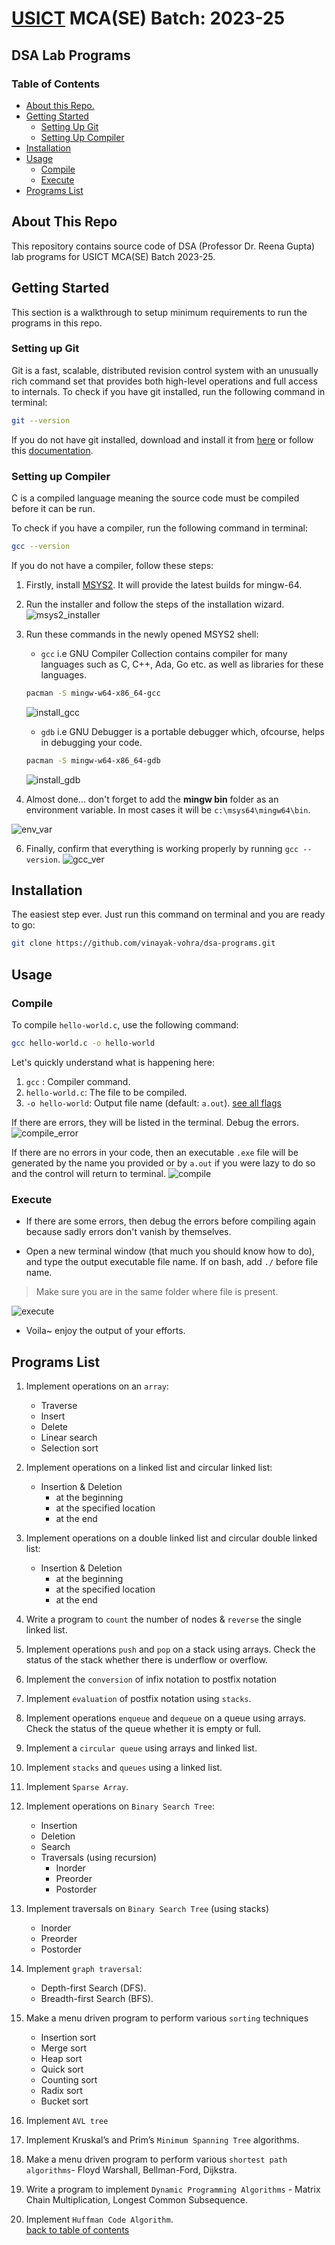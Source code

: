 # [USICT](http://www.ipu.ac.in/usict) MCA(SE) Batch: 2023-25

## DSA Lab Programs

### Table of Contents

- [About this Repo.](#about-this-repo)
- [Getting Started](#getting-started)
  - [Setting Up Git](#setting-up-git)
  - [Setting Up Compiler](#setting-up-compiler)
- [Installation](#installation)
- [Usage](#usage)
  - [Compile](#compile)
  - [Execute](#execute)
- [Programs List](#programs-list)

## About This Repo

This repository contains source code of DSA (Professor Dr. Reena Gupta)  lab programs for USICT MCA(SE) Batch 2023-25.

## Getting Started

This section is a walkthrough to setup minimum requirements to run the programs in this repo.

### Setting up Git

Git is a fast, scalable, distributed revision control system with an unusually rich command set that provides both high-level operations and full access to internals.
To check if you have git installed, run the following command in terminal:

``` bash
git --version
```

If you do not have git installed, download and install it from [here](https://git-scm.com/downloads) or follow this [documentation](https://git-scm.com/book/en/v2/Getting-Started-Installing-Git).

### Setting up Compiler

C is a compiled language meaning the source code must be compiled before it can be run.

To check if you have a compiler, run the following command in terminal:

``` bash
gcc --version 
```

If you do not have a compiler, follow these steps:

1. Firstly, install [MSYS2](https://github.com/msys2/msys2-installer/releases/download/2023-05-26/msys2-x86_64-20230526.exe). It will provide the latest builds for mingw-64.

2. Run the installer and follow the steps of the installation wizard.
![msys2_installer](./media//msys2_installer.jpg)

3. Run these commands in the newly opened MSYS2 shell:
    - `gcc` i.e GNU Compiler Collection contains compiler for many languages such as C, C++, Ada, Go etc. as well as libraries for these languages.

    ``` bash
    pacman -S mingw-w64-x86_64-gcc
    ```

    ![install_gcc](./media//install_gcc.gif)

    - `gdb` i.e GNU Debugger is a portable debugger which, ofcourse, helps in debugging your code.

    ``` bash
    pacman -S mingw-w64-x86_64-gdb
    ```

    ![install_gdb](./media//install_gdb.gif)

4. Almost done... don't forget to add the **mingw bin** folder as an environment variable.
In most cases it will be `c:\msys64\mingw64\bin`.

  ![env_var](./media//env_var.jpg)

6. Finally, confirm that everything is working properly by running `gcc --version`.
  ![gcc_ver](./media//gcc_ver.jpg)

## Installation

The easiest step ever. Just run this command on terminal and you are ready to go:

``` bash
git clone https://github.com/vinayak-vohra/dsa-programs.git
```

## Usage

### Compile

To compile `hello-world.c`, use the following command:

``` bash
gcc hello-world.c -o hello-world
```

Let's quickly understand what is happening here:

1. `gcc` : Compiler command.
2. `hello-world.c`: The file to be compiled.
3. `-o hello-world`: Output file name (default: `a.out`). [see all flags](https://gcc.gnu.org/onlinedocs/gcc/Option-Summary.html)

If there are errors, they will be listed in the terminal. Debug the errors.
![compile_error](./media/compile_error.gif)

If there are no errors in your code, then an executable `.exe` file will be generated by the name you provided or by `a.out` if you were lazy to do so and the control will return to terminal.
![compile](./media/compile.gif)

### Execute

- If there are some errors, then debug the errors before compiling again because sadly errors don't vanish by themselves.

- Open a new terminal window (that much you should know how to do), and type the output executable file name. If on bash, add `./` before file name.

> Make sure you are in the same folder where file is present.

![execute](./media//execute.gif)

- Voila~ enjoy the output of your efforts.

## Programs List

1. Implement operations on an `array`:
    - Traverse
    - Insert
    - Delete
    - Linear search
    - Selection sort  

2. Implement operations on a  linked list and circular linked list:
    - Insertion & Deletion
        - at the beginning
        - at the specified location
        - at the end

3. Implement operations on a double linked list and circular double linked list:
    - Insertion & Deletion
        - at the beginning
        - at the specified location
        - at the end

4. Write a program to `count` the number of nodes & `reverse` the single linked list.

5. Implement operations `push` and `pop` on a stack using arrays. Check the status of the stack whether there is underflow or overflow.

6. Implement the `conversion` of infix notation to postfix notation

7. Implement `evaluation` of postfix notation using `stacks`.

8. Implement operations `enqueue` and `dequeue` on a queue using arrays. Check the status of the queue whether it is empty or full.

9. Implement a `circular queue` using arrays and linked list.

10. Implement `stacks` and `queues` using a linked list.

11. Implement `Sparse Array`.

12. Implement operations on `Binary Search Tree`:
    - Insertion
    - Deletion
    - Search
    - Traversals (using recursion)
        - Inorder
        - Preorder
        - Postorder

13. Implement traversals on `Binary Search Tree` (using stacks)
    - Inorder
    - Preorder
    - Postorder

14. Implement `graph traversal`:
    - Depth-first Search (DFS).
    - Breadth-first Search (BFS).

15. Make a menu driven program to perform various `sorting` techniques
    - Insertion sort
    - Merge sort
    - Heap sort
    - Quick sort
    - Counting sort
    - Radix sort
    - Bucket sort

16. Implement `AVL tree`

17. Implement Kruskal’s and Prim’s `Minimum Spanning Tree` algorithms.

18. Make a menu driven program to perform various `shortest path algorithms`- Floyd Warshall, Bellman-Ford, Dijkstra.

19. Write a program to implement `Dynamic Programming Algorithms` - Matrix Chain Multiplication, Longest Common Subsequence.

20. Implement `Huffman Code Algorithm`.
\
[back to table of contents](#table-of-contents)
